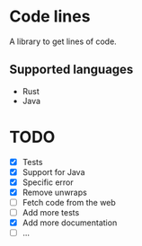 # Code lines
A library to get lines of code.

## Supported languages
- Rust
- Java

# TODO
- [x] Tests
- [x] Support for Java
- [x] Specific error
- [x] Remove unwraps
- [ ] Fetch code from the web
- [ ] Add more tests
- [x] Add more documentation
- [ ] ...
